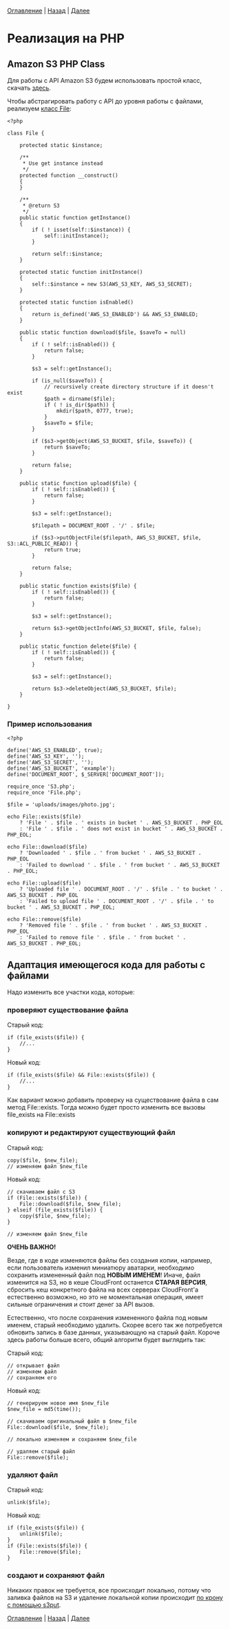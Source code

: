 [Оглавление](/README.md) | [Назад](tools.md "Инструменты") | [Далее](cron.md "Cron скрипт")

# Реализация на PHP

## Amazon S3 PHP Class

Для работы с API Amazon S3 будем использовать простой класс, скачать [здесь](/tools/S3.php).

Чтобы абстрагировать работу с API до уровня работы с файлами, реализуем [класс File](/tools/File.php):

```
<?php

class File {

	protected static $instance;

	/**
	 * Use get instance instead
	 */
	protected function __construct()
	{
	}
	
	/**
	 * @return S3
	 */
	public static function getInstance()
	{
		if ( ! isset(self::$instance)) {
			self::initInstance();
		}

		return self::$instance;
	}

	protected static function initInstance()
	{
		self::$instance = new S3(AWS_S3_KEY, AWS_S3_SECRET);
	}

	protected static function isEnabled()
	{
		return is_defined('AWS_S3_ENABLED') && AWS_S3_ENABLED;
	}

	public static function download($file, $saveTo = null)
	{
		if ( ! self::isEnabled()) {
			return false;
		}

		$s3 = self::getInstance();

		if (is_null($saveTo)) {
			// recursively create directory structure if it doesn't exist
			$path = dirname($file);
			if ( ! is_dir($path)) {
				mkdir($path, 0777, true);
			}
			$saveTo = $file;
		}

		if ($s3->getObject(AWS_S3_BUCKET, $file, $saveTo)) {
			return $saveTo;
		}

		return false;
	}

	public static function upload($file) {
		if ( ! self::isEnabled()) {
			return false;
		}

		$s3 = self::getInstance();

		$filepath = DOCUMENT_ROOT . '/' . $file;

		if ($s3->putObjectFile($filepath, AWS_S3_BUCKET, $file, S3::ACL_PUBLIC_READ)) {
			return true;
		}

		return false;
	}

	public static function exists($file) {
		if ( ! self::isEnabled()) {
			return false;
		}

		$s3 = self::getInstance();

		return $s3->getObjectInfo(AWS_S3_BUCKET, $file, false);
	}

	public static function delete($file) {
		if ( ! self::isEnabled()) {
			return false;
		}

		$s3 = self::getInstance();

		return $s3->deleteObject(AWS_S3_BUCKET, $file);
	}

}

```

### Пример использования

```
<?php

define('AWS_S3_ENABLED', true);
define('AWS_S3_KEY', '');
define('AWS_S3_SECRET', '');
define('AWS_S3_BUCKET', 'example');
define('DOCUMENT_ROOT', $_SERVER['DOCUMENT_ROOT']);

require_once 'S3.php';
require_once 'File.php';

$file = 'uploads/images/photo.jpg';

echo File::exists($file)
	? 'File ' . $file . ' exists in bucket ' . AWS_S3_BUCKET . PHP_EOL
	: 'File ' . $file . ' does not exist in bucket ' . AWS_S3_BUCKET . PHP_EOL;

echo File::download($file)
	? 'Downloaded ' . $file . ' from bucket ' . AWS_S3_BUCKET . PHP_EOL
	: 'Failed to download ' . $file . ' from bucket ' . AWS_S3_BUCKET . PHP_EOL;

echo File::upload($file)
	? 'Uploaded file ' . DOCUMENT_ROOT . '/' . $file . ' to bucket ' . AWS_S3_BUCKET . PHP_EOL
	: 'Failed to upload file ' . DOCUMENT_ROOT . '/' . $file . ' to bucket ' . AWS_S3_BUCKET . PHP_EOL;

echo File::remove($file)
	? 'Removed file ' . $file . ' from bucket ' . AWS_S3_BUCKET . PHP_EOL
	: 'Failed to remove file ' . $file . ' from bucket ' . AWS_S3_BUCKET . PHP_EOL;

```


## Адаптация имеющегося кода для работы с файлами

Надо изменить все участки кода, которые:

### проверяют существование файла

Старый код:

```
if (file_exists($file)) {
	//...
}
```

Новый код:

```
if (file_exists($file) && File::exists($file)) {
	//...
}
```
Как вариант можно добавить проверку на существование файла в сам метод File::exists.
Тогда можно будет просто изменить все вызовы file_exists на File::exists

### копируют и редактируют существующий файл

Старый код:

```
copy($file, $new_file);
// изменяем файл $new_file
```

Новый код:

```
// скачиваем файл с S3
if (File::exists($file)) {
	File::download($file, $new_file);
} elseif (file_exists($file)) {
	copy($file, $new_file);
}

// изменяем файл $new_file
```

**ОЧЕНЬ ВАЖНО!**

Везде, где в коде изменяются файлы без создания копии, например, если пользователь изменил миниатюру аватарки, необходимо сохранить измененный файл под **НОВЫМ ИМЕНЕМ**! Иначе, файл изменится на S3, но в кеше CloudFront останется **СТАРАЯ ВЕРСИЯ**, сбросить кеш конкретного файла на всех серверах CloudFront'а естественно возможно, но это не моментальная операция, имеет сильные ограничения и стоит денег за API вызов.

Естественно, что после сохранения измененного файла под новым именем, старый необходимо удалить. Скорее всего так же потребуется обновить запись в базе данных, указывающую на старый файл. Короче здесь работы больше всего, общий алгоритм будет выглядить так:

Старый код:

```
// открывает файл 
// изменяем файл
// сохраняем его
```

Новый код:

```
// генерируем новое имя $new_file
$new_file = md5(time());

// скачиваем оригинальный файл в $new_file
File::download($file, $new_file);

// локально изменяем и сохраняем $new_file

// удаляем старый файл
File::remove($file);
```

### удаляют файл

Старый код:

```
unlink($file);
```

Новый код:

```
if (file_exists($file)) {
	unlink($file);
}
if (File::exists($file)) {
	File::remove($file);
}
```

### создают и сохраняют файл

Никаких правок не требуется, все происходит локально, потому что заливка файлов на S3 и удаление локальной копии происходит [по крону с помощью s3put](cron.md).


[Оглавление](/README.md) | [Назад](tools.md "Инструменты") | [Далее](cron.md "Cron скрипт")